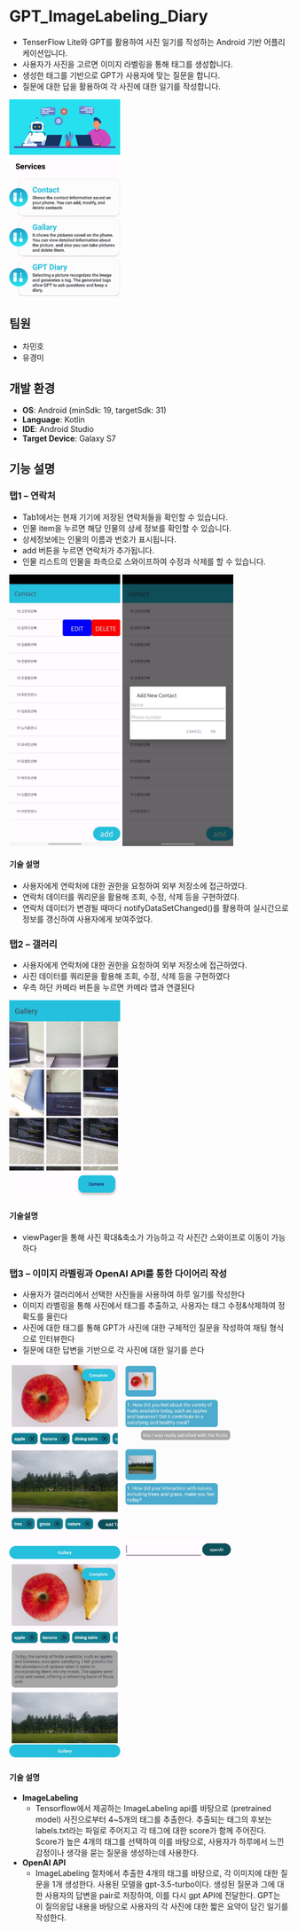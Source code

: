 # GPT_ImageLabeling_Diary
- TenserFlow Lite와 GPT를 활용하여 사진 일기를 작성하는 Android 기반 어플리케이션입니다.
- 사용자가 사진을 고르면 이미지 라벨링을 통해 태그를 생성합니다.
- 생성한 태그를 기반으로 GPT가 사용자에 맞는 질문을 합니다.
- 질문에 대한 답을 활용하여 각 사진에 대한 일기를 작성합니다.
<img src="https://github.com/YooKyungmi/week1/blob/main/screenshot/KakaoTalk_20230705_191243673.jpg" width="200">

## 팀원
- 차민호
- 유경미

## 개발 환경
- **OS**: Android (minSdk: 19, targetSdk: 31)
- **Language**: Kotlin
- **IDE**: Android Studio
- **Target Device**: Galaxy S7

## 기능 설명

### 탭1 – 연락처
- Tab1에서는 현재 기기에 저장된 연락처들을 확인할 수 있습니다.
- 인물 item을 누르면 해당 인물의 상세 정보를 확인할 수 있습니다.
- 상세정보에는 인물의 이름과 번호가 표시됩니다.
- add 버튼을 누르면 연락처가 추가됩니다.
- 인물 리스트의 인물을 좌측으로 스와이프하여 수정과 삭제를 할 수 있습니다.
<img src="https://github.com/YooKyungmi/week1/blob/main/screenshot/KakaoTalk_20230705_191243673_01.jpg" width="200">
<img src="https://github.com/YooKyungmi/week1/blob/main/screenshot/KakaoTalk_20230705_191243673_02.jpg" width="200">


#### 기술 설명
- 사용자에게 연락처에 대한 권한을 요청하여 외부 저장소에 접근하였다.
- 연락처 데이터를 쿼리문을 활용해 조회, 수정, 삭제 등을 구현하였다.
- 연락처 데이터가 변경될 때마다 notifyDataSetChanged()를 활용하여 실시간으로 정보를 갱신하여 사용자에게 보여주었다.

### 탭2 – 갤러리
- 사용자에게 연락처에 대한 권한을 요청하여 외부 저장소에 접근하였다.
- 사진 데이터를 쿼리문을 활용해 조회, 수정, 삭제 등을 구현하였다
- 우측 하단 카메라 버튼을 누르면 카메라 앱과 연결된다
 <img src="https://github.com/YooKyungmi/week1/blob/main/screenshot/KakaoTalk_20230705_191243673_03.jpg" width="200">

#### 기술설명
- viewPager을 통해 사진 확대&축소가 가능하고 각 사진간 스와이프로 이동이 가능하다

### 탭3 – 이미지 라벨링과 OpenAI API를 통한 다이어리 작성
- 사용자가 갤러리에서 선택한 사진들을 사용하여 하루 일기를 작성한다
- 이미지 라벨링을 통해 사진에서 태그를 추출하고, 사용자는 태그 수정&삭제하여 정확도를 올린다
- 사진에 대한 태그를 통해 GPT가 사진에 대한 구체적인 질문을 작성하여 채팅 형식으로 인터뷰한다
- 질문에 대한 답변을 기반으로 각 사진에 대한 일기를 쓴다
<img src="https://github.com/YooKyungmi/week1/blob/main/screenshot/KakaoTalk_20230705_191243673_04.jpg" width="200">
<img src="https://github.com/YooKyungmi/week1/blob/main/screenshot/KakaoTalk_20230705_191243673_05.jpg" width="200">
<img src="https://github.com/YooKyungmi/week1/blob/main/screenshot/KakaoTalk_20230705_191243673_06.jpg" width="200">


#### 기술 설명
- **ImageLabeling**
    - Tensorflow에서 제공하는 ImageLabeling api를 바탕으로 (pretrained model) 사진으로부터 4~5개의 태그를 추출한다. 추출되는 태그의 후보는 labels.txt라는 파일로 주어지고 각 태그에 대한 score가 함께 주어진다. Score가 높은 4개의 태그를 선택하여 이를 바탕으로, 사용자가 하루에서 느낀 감정이나 생각을 묻는 질문을 생성하는데 사용한다.
- **OpenAI API**
    - ImageLabeling 절차에서 추출한 4개의 태그를 바탕으로, 각 이미지에 대한 질문을 1개 생성한다. 사용된 모델을 gpt-3.5-turbo이다. 생성된 질문과 그에 대한 사용자의 답변을 pair로 저장하여, 이를 다시 gpt API에 전달한다. GPT는 이 질의응답 내용을 바탕으로 사용자의 각 사진에 대한 짧은 요약이 담긴 일기를 작성한다.
